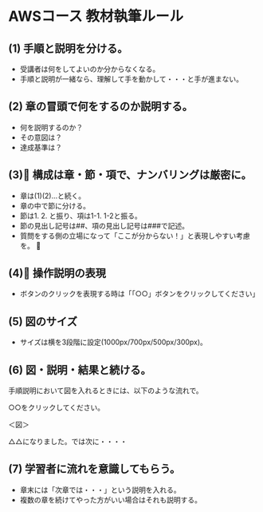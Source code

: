 # AWSコース 教材執筆ルール


## (1) 手順と説明を分ける。
  - 受講者は何をしてよいのか分からなくなる。  
  - 手順と説明が一緒なら、理解して手を動かして・・・と手が進まない。

## (2) 章の冒頭で何をするのか説明する。
  - 何を説明するのか？
  - その意図は？
  - 達成基準は？

## (3) 構成は章・節・項で、ナンバリングは厳密に。
  - 章は(1)(2)...と続く。
  - 章の中で節に分ける。
  - 節は1. 2. と振り、項は1-1. 1-2と振る。
  - 節の見出し記号は##、項の見出し記号は###で記述。
  - 質問をする側の立場になって「ここが分からない！」と表現しやすい考慮を。

## (4) 操作説明の表現
  - ボタンのクリックを表現する時は「「○○」ボタンをクリックしてください」

## (5) 図のサイズ
  - サイズは横を3段階に設定(1000px/700px/500px/300px)。

## (6) 図・説明・結果と続ける。

手順説明において図を入れるときには、以下のような流れで。

○○をクリックしてください。

＜図＞

△△になりました。では次に・・・・ 

## (7) 学習者に流れを意識してもらう。
  - 章末には「次章では・・・」という説明を入れる。
  - 複数の章を続けてやった方がいい場合はそれも説明する。


